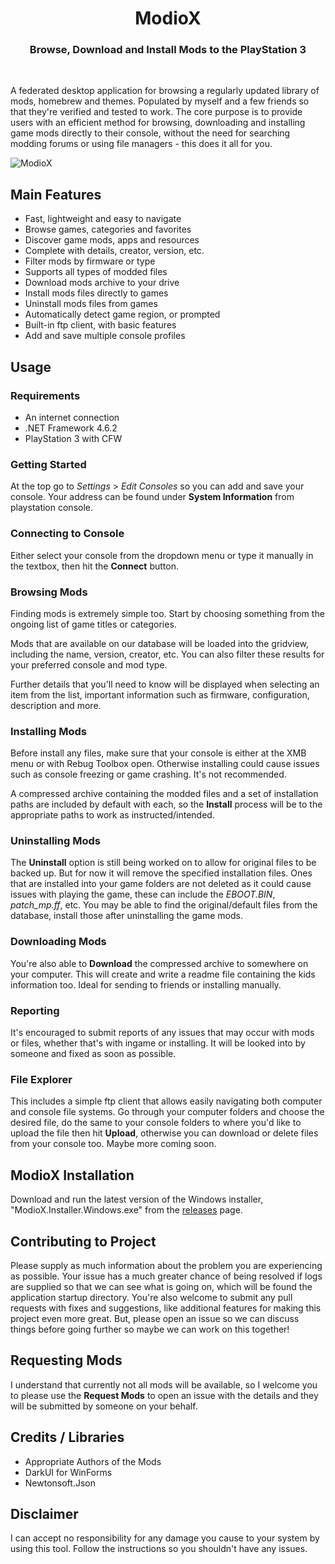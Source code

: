<h1 align="center">ModioX</h1>

<h3 align="center">Browse, Download and Install Mods to the PlayStation 3</h3>
<div align="center">
</div>
<br />

A federated desktop application for browsing a regularly updated library of mods, homebrew and themes. Populated by myself and a few friends so that they're verified and tested to work. The core purpose is to provide users with an efficient method for browsing, downloading and installing game mods directly to their console, without the need for searching modding forums or using file managers - this does it all for you.

![ModioX](https://github.com/ohhsoash/ModioX/blob/master/Images/Screenshot1.png?raw=true) 

## Main Features
* Fast, lightweight and easy to navigate
* Browse games, categories and favorites
* Discover game mods, apps and resources
* Complete with details, creator, version, etc. 
* Filter mods by firmware or type
* Supports all types of modded files
* Download mods archive to your drive
* Install mods files directly to games
* Uninstall mods files from games
* Automatically detect game region, or prompted
* Built-in ftp client, with basic features
* Add and save multiple console profiles

## Usage

### Requirements
* An internet connection
* .NET Framework 4.6.2
* PlayStation 3 with CFW

### Getting Started
At the top go to _Settings_ > _Edit Consoles_ so you can add and save your console. Your address can be found under **System Information** from playstation console.

### Connecting to Console
Either select your console from the dropdown menu or type it manually in the textbox, then hit the **Connect** button.

### Browsing Mods
Finding mods is extremely simple too. Start by choosing something from the ongoing list of game titles or categories. 

Mods that are available on our database will be loaded into the gridview, including the name, version, creator, etc. You can also filter these results for your preferred console and mod type. 

Further details that you'll need to know will be displayed when selecting an item from the list, important information such as firmware, configuration, description and more. 

### Installing Mods
Before install any files, make sure that your console is either at the XMB menu or with Rebug Toolbox open. Otherwise installing could cause issues such as console freezing or game crashing. It's not recommended. 

A compressed archive containing the modded files and a set of installation paths are included by default with each, so the **Install** process will be to the appropriate paths to work as instructed/intended.

### Uninstalling Mods
The **Uninstall** option is still being worked on to allow for original files to be backed up. But for now it will remove the specified installation files. Ones that are installed into your game folders are not deleted as it could cause issues with playing the game, these can include the _EBOOT.BIN_, _patch_mp.ff_, etc. You may be able to find the original/default files from the database, install those after uninstalling the game mods. 

### Downloading Mods
You're also able to **Download** the compressed archive to somewhere on your computer. This will create and write a readme file containing the kids information too. Ideal for sending to friends or installing manually.

### Reporting
It's encouraged to submit reports of any issues that may occur with mods or files, whether that's with ingame or installing. It will be looked into by someone and fixed as soon as possible.

### File Explorer
This includes a simple ftp client that allows easily navigating both computer and console file systems. Go through your computer folders and choose the desired file, do the same to your console folders to where you'd like to upload the file then hit **Upload**, otherwise you can download or delete files from your console too. Maybe more coming soon. 

## ModioX Installation
Download and run the latest version of the Windows installer, "ModioX.Installer.Windows.exe" from the [releases](https://github.com/ohhsoash/ModioX/releases/latest) page.

## Contributing to Project
Please supply as much information about the problem you are experiencing as possible. Your issue has a much greater chance of being resolved if logs are supplied so that we can see what is going on, which will be found the application startup directory. You're also welcome to submit any pull requests with fixes and suggestions, like additional features for making this project even more great. But, please open an issue so we can discuss things before going further so maybe we can work on this together!

## Requesting Mods
I understand that currently not all mods will be available, so I welcome you to please use the **Request Mods** to open an issue with the details and they will be submitted by someone on your behalf.

## Credits / Libraries
- Appropriate Authors of the Mods
- DarkUI for WinForms
- Newtonsoft.Json

## Disclaimer
I can accept no responsibility for any damage you cause to your system by using this tool. Follow the instructions so you shouldn't have any issues.
